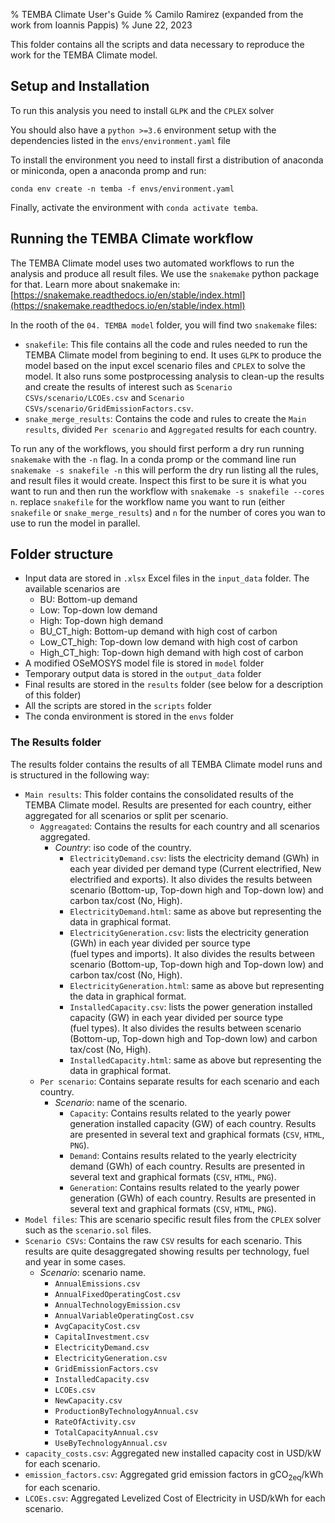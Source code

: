 % TEMBA Climate User's Guide
% Camilo Ramirez (expanded from the work from Ioannis Pappis)
% June 22, 2023

This folder contains all the scripts and data necessary to reproduce the
work for the TEMBA Climate model.

## Setup and Installation

To run this analysis you need to install `GLPK` and the `CPLEX` solver

You should also have a `python >=3.6` environment setup with the dependencies listed in the 
`envs/environment.yaml` file

To install the environment you need to install first a distribution of anaconda or miniconda, open
a anaconda promp and run:

```
conda env create -n temba -f envs/environment.yaml
```

Finally, activate the environment with `conda activate temba`.

## Running the TEMBA Climate workflow

The TEMBA Climate model uses two automated workflows to run the analysis and produce all result files.
We use the `snakemake` python package for that. Learn more about snakemake in: [https://snakemake.readthedocs.io/en/stable/index.html](https://snakemake.readthedocs.io/en/stable/index.html)

In the rooth of the `04. TEMBA model` folder, you will find two `snakemake` files:

* `snakefile`: This file contains all the code and rules needed to run the TEMBA Climate model from begining to end. 
It uses `GLPK` to produce the model based on the input excel scenario files and `CPLEX` to solve the model. 
It also runs some postprocessing analysis to clean-up the results and create the results of interest such as 
`Scenario CSVs/scenario/LCOEs.csv` and `Scenario CSVs/scenario/GridEmissionFactors.csv`. 
* `snake_merge_results`: Contains the code and rules to create the `Main results`, divided `Per scenario` and 
`Aggregated` results for each country.

To run any of the workflows, you should first perform a dry run running `snakemake` with the `-n` flag. In a 
conda promp or the command line run `snakemake -s snakefile -n` this will perform the dry run listing all the rules, 
and result files it would create. Inspect this first to be sure it is what you want to run and then run the workflow with 
`snakemake -s snakefile --cores n`. replace `snakefile` for the workflow name you want to run (either `snakefile` or 
`snake_merge_results`) and `n` for the number of cores you wan to use to run the model in parallel. 

## Folder structure

- Input data are stored in `.xlsx` Excel files in the `input_data` folder. The available scenarios are
  * BU: Bottom-up demand
  * Low: Top-down low demand
  * High: Top-down high demand
  * BU_CT_high: Bottom-up demand with high cost of carbon
  * Low_CT_high: Top-down low demand with high cost of carbon
  * High_CT_high: Top-down high demand with high cost of carbon
- A modified OSeMOSYS model file is stored in `model` folder
- Temporary output data is stored in the `output_data` folder
- Final results are stored in the `results` folder (see below for a description of this folder)
- All the scripts are stored in the `scripts` folder
- The conda environment is stored in the `envs` folder

### The Results folder

The results folder contains the results of all TEMBA Climate model runs and is structured in the following way:

- `Main results`: This folder contains the consolidated results of the TEMBA Climate model. Results are presented 
for each country, either aggregated for all scenarios or split per scenario.
  * `Aggreagated`: Contains the results for each country and all scenarios aggregated.
    - *Country*: iso code of the country.
	  * `ElectricityDemand.csv`: lists the electricity demand (GWh) in each year divided per demand type (Current 
	  electrified, New electrified and exports). It also divides the results between scenario (Bottom-up, 
	  Top-down high and Top-down low) and carbon tax/cost (No, High).
	  * `ElectricityDemand.html`: same as above but representing the data in graphical format.
	  * `ElectricityGeneration.csv`: lists the electricity generation (GWh) in each year divided per source type  
	  (fuel types and imports). It also divides the results between scenario (Bottom-up, Top-down high and Top-down low) 
	  and carbon tax/cost (No, High).
	  * `ElectricityGeneration.html`: same as above but representing the data in graphical format.
	  * `InstalledCapacity.csv`: lists the power generation installed capacity (GW) in each year divided per source type  
	  (fuel types). It also divides the results between scenario (Bottom-up, Top-down high and Top-down low) 
	  and carbon tax/cost (No, High).
	  * `InstalledCapacity.html`: same as above but representing the data in graphical format.
  * `Per scenario`: Contains separate results for each scenario and each country.
    - *Scenario*: name of the scenario.
	  * `Capacity`: Contains results related to the yearly power generation installed capacity (GW) of each country. 
	  Results are presented in several text and graphical formats (`CSV`, `HTML`, `PNG`).
	  * `Demand`: Contains results related to the yearly electricity demand (GWh) of each country. 
	  Results are presented in several text and graphical formats (`CSV`, `HTML`, `PNG`).
	  * `Generation`: Contains results related to the yearly power generation (GWh) of each country. 
	  Results are presented in several text and graphical formats (`CSV`, `HTML`, `PNG`).
- `Model files`: This are scenario specific result files from the `CPLEX` solver such as the `scenario.sol` files.
- `Scenario CSVs`: Contains the raw `CSV` results for each scenario. This results are quite desaggregated showing 
results per technology, fuel and year in some cases.
  * *Scenario*: scenario name.
	- `AnnualEmissions.csv`
	- `AnnualFixedOperatingCost.csv`
	- `AnnualTechnologyEmission.csv`
	- `AnnualVariableOperatingCost.csv`
	- `AvgCapacityCost.csv`
	- `CapitalInvestment.csv`
	- `ElectricityDemand.csv`
	- `ElectricityGeneration.csv`
	- `GridEmissionFactors.csv`
	- `InstalledCapacity.csv`
	- `LCOEs.csv`
	- `NewCapacity.csv`
	- `ProductionByTechnologyAnnual.csv`
	- `RateOfActivity.csv`
	- `TotalCapacityAnnual.csv`
	- `UseByTechnologyAnnual.csv`
- `capacity_costs.csv`: Aggregated new installed capacity cost in USD/kW for each scenario.
- `emission_factors.csv`: Aggregated grid emission factors in gCO<sub>2eq</sub>/kWh for each scenario.
- `LCOEs.csv`: Aggregated Levelized Cost of Electricity in USD/kWh for each scenario.
